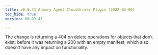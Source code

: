 ```yaml
---
title: v0.9.43 Armory Agent Clouddriver Plugin (2022-03-09)
toc_hide: true
version: 00.09.43

---
```


The change is returning a 404 on delete operations for objects that don’t exist; before it was returning a 200 with an empty manifest, which also doesn’t have any impact on functionality.
